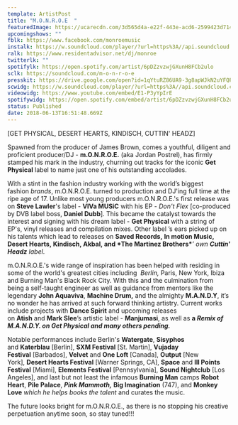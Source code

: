 ```yaml
---
template: ArtistPost
title: "M.O.N.R.O.E  "
featuredImage: https://ucarecdn.com/3d565d4a-e22f-443e-acd6-2599423d7149/-/crop/1080x389/84,0/-/preview/
upcomingshows: ""
fblk: https://www.facebook.com/monroemusic
instalk: https://w.soundcloud.com/player/?url=https%3A//api.soundcloud.com/playlists/272359828&color=%23ff5500&auto_play=false&hide_related=false&show_comments=true&show_user=true&show_reposts=false&show_teaser=true&visual=true
ralk: https://www.residentadvisor.net/dj/monroe
twitterlk: ""
spotifylk: https://open.spotify.com/artist/6pDZzvzwjGXunH8FCb2ulo
sclk: https://soundcloud.com/m-o-n-r-o-e
presskit: https://drive.google.com/open?id=1qYtuRZ86UA9-3g8apWJkN2uYFQP_FrQ6
scwidg: https://w.soundcloud.com/player/?url=https%3A//api.soundcloud.com/playlists/272359828&color=%23ff5500&auto_play=false&hide_related=false&show_comments=true&show_user=true&show_reposts=false&show_teaser=true&visual=true
videowidg: https://www.youtube.com/embed/E1-P3yYpIrE
spotifywidg: https://open.spotify.com/embed/artist/6pDZzvzwjGXunH8FCb2ulo
status: Published
date: 2018-06-13T16:51:48.669Z
---
```

\[GET PHYSICAL, DESERT HEARTS, KINDISCH, CUTTIN' HEADZ]



Spawned from the producer of James Brown, comes a youthful, diligent and proficient producer/DJ - **m.O.N.R.O.E.** (aka Jordan Postrel), has firmly stamped his mark in the industry, churning out tracks for the iconic **Get Physical** label to name just one of his outstanding accolades.

With a stint in the fashion industry working with the world’s biggest fashion *brands*, m.O.N.R.O.E. turned to production and DJ'ing full time at the ripe age of 17. Unlike most young producers m.O.N.R.O.E.'s first release was on **Steve Lawler**'s label - **VIVa MUSiC** with his EP - *Don't Flex* [co-produced by DVB label boss, **Daniel Dubb**]. This became the catalyst towards the interest and signing with his dream label - **Get Physical** with a string of EP's, vinyl releases and compilation mixes. Other label ’s ears picked up on his talents which lead to releases on **Saved Records,** **ln motion Music, Desert Hearts, Kindisch, Akbal, and \*T​he Martinez Brothers\****’ own **Cuttin' Headz** label*.  

m.O.N.R.O.E.'s wide range of inspiration has been helped with residing in some of the world's greatest cities including  *Berlin,* Paris, New York, Ibiza and Burning Man's Black Rock City. With this and the culmination from being a self-taught engineer as well as guidance from mentors like the legendary **John Aquaviva**, **Machine Drum,** and the almighty **M.A.N.D.Y**, it’s no wonder he has arrived at such forward thinking artistry. Current works include projects with **Dance Spirit** and upcoming releases on **Atish** and **Mark Slee**’s artistic label - **Manjumasi**, as well as **a *Remix of M.A.N.D.Y. on Get Physical and many others pending.***

Notable performances include Berlin's **Watergate**, **Sisyphos** ​and **Katerblau** \[Berlin], **SXM Festival** \[St. Martin], **Vujaday Festival** \[Barbados], **Velvet** ​and **One Loft** \[Canada], **Output** \[New York], **Desert Hearts Festival** \[Warner Springs, CA], **Space** and **Ill Points Festival** \[Miami], **Elements Festival** \[Pennsylvania], **Sound Nightclub** \[Los Angeles], and last but not least the infamous **Burning Man** camps **Robot Heart**, **Pile Palace**, ***Pink Mammoth,*** **Big Imagination** (747), and **Monkey Love** *which he helps books the talent* and curates the music. 

The future looks bright for m.O.N.R.O.E., as there is no stopping his creative perpetuation anytime soon, so stay tuned!!!
